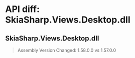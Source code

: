 # API diff: SkiaSharp.Views.Desktop.dll

## SkiaSharp.Views.Desktop.dll

> Assembly Version Changed: 1.58.0.0 vs 1.57.0.0

